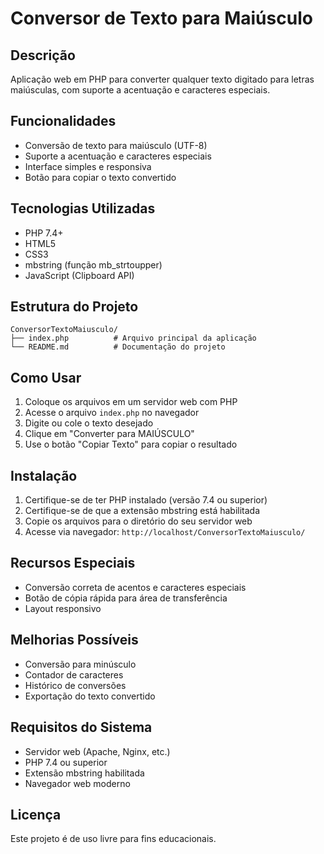 # Conversor de Texto para Maiúsculo

## Descrição
Aplicação web em PHP para converter qualquer texto digitado para letras maiúsculas, com suporte a acentuação e caracteres especiais.

## Funcionalidades
- Conversão de texto para maiúsculo (UTF-8)
- Suporte a acentuação e caracteres especiais
- Interface simples e responsiva
- Botão para copiar o texto convertido

## Tecnologias Utilizadas
- PHP 7.4+
- HTML5
- CSS3
- mbstring (função mb_strtoupper)
- JavaScript (Clipboard API)

## Estrutura do Projeto
```
ConversorTextoMaiusculo/
├── index.php          # Arquivo principal da aplicação
└── README.md          # Documentação do projeto
```

## Como Usar
1. Coloque os arquivos em um servidor web com PHP
2. Acesse o arquivo `index.php` no navegador
3. Digite ou cole o texto desejado
4. Clique em "Converter para MAIÚSCULO"
5. Use o botão "Copiar Texto" para copiar o resultado

## Instalação
1. Certifique-se de ter PHP instalado (versão 7.4 ou superior)
2. Certifique-se de que a extensão mbstring está habilitada
3. Copie os arquivos para o diretório do seu servidor web
4. Acesse via navegador: `http://localhost/ConversorTextoMaiusculo/`

## Recursos Especiais
- Conversão correta de acentos e caracteres especiais
- Botão de cópia rápida para área de transferência
- Layout responsivo

## Melhorias Possíveis
- Conversão para minúsculo
- Contador de caracteres
- Histórico de conversões
- Exportação do texto convertido

## Requisitos do Sistema
- Servidor web (Apache, Nginx, etc.)
- PHP 7.4 ou superior
- Extensão mbstring habilitada
- Navegador web moderno

## Licença
Este projeto é de uso livre para fins educacionais. 